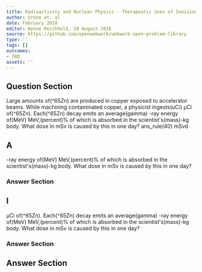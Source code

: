 ```yaml
---
title: Radioactivity and Nuclear Physics - Therapeutic Uses of Ionizing Radiation
author: Urone et. al
date: February 2018
editor: Wynne Reichheld, 28 August 2018
source: https://github.com/openwebwork/webwork-open-problem-library
type: ''
tags: []
outcomes:
- TBD
assets: ''
---
```


## Question Section 

Large amounts of(^65Zn) are produced in copper exposed to accelerator beams. While machining contaminated copper, a physicist ingests(uCi) μCi of(^65Zn). Each(^65Zn) decay emits an average(gamma) -ray energy of(MeV) MeV,(percent)% of which is absorbed in the scientist's(mass)-kg body. What dose in mSv is caused by this in one day? 
ans_rule(40) mSvd

## A
-ray energy of(MeV) MeV,(percent)% of which is absorbed in the scientist's(mass)-kg body. What dose in mSv is caused by this in one day? 
### Answer Section
## I
μCi of(^65Zn). Each(^65Zn) decay emits an average(gamma) -ray energy of(MeV) MeV,(percent)% of which is absorbed in the scientist's(mass)-kg body. What dose in mSv is caused by this in one day? 
### Answer Section


## Answer Section

